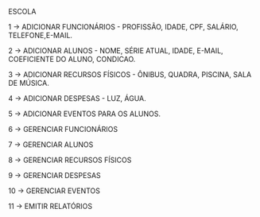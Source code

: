 ESCOLA

1 -> ADICIONAR FUNCIONÁRIOS  - PROFISSÃO, IDADE, CPF, SALÁRIO, TELEFONE,E-MAIL.

2 -> ADICIONAR ALUNOS - NOME, SÉRIE ATUAL, IDADE, E-MAIL, COEFICIENTE DO ALUNO, CONDICAO.

3 -> ADICIONAR RECURSOS FÍSICOS - ÔNIBUS, QUADRA, PISCINA, SALA DE MÚSICA.

4 -> ADICIONAR DESPESAS - LUZ, ÁGUA.

5 -> ADICIONAR EVENTOS PARA OS ALUNOS.

6 -> GERENCIAR FUNCIONÁRIOS

7 -> GERENCIAR ALUNOS

8 -> GERENCIAR RECURSOS FÍSICOS

9 -> GERENCIAR DESPESAS

10 -> GERENCIAR EVENTOS

11 -> EMITIR RELATÓRIOS
